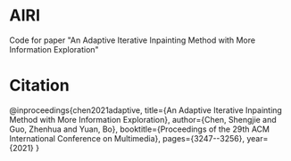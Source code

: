 # AIRI
Code for paper "An Adaptive Iterative Inpainting Method with More Information Exploration"

# Citation
@inproceedings{chen2021adaptive,
  title={An Adaptive Iterative Inpainting Method with More Information Exploration},
  author={Chen, Shengjie and Guo, Zhenhua and Yuan, Bo},
  booktitle={Proceedings of the 29th ACM International Conference on Multimedia},
  pages={3247--3256},
  year={2021}
}

